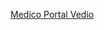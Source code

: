 <a href="https://softwareproject-w3yf.onrender.com/"> Medico Portal </a>
<a href= "https://drive.google.com/file/d/1QlMdOefKHsPtD-sCjVeVMpC4JDylG5B5/view?usp=sharing" >Vedio </a>

